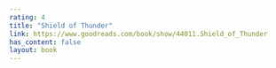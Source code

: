 ```yaml
---
rating: 4
title: "Shield of Thunder"
link: https://www.goodreads.com/book/show/44011.Shield_of_Thunder
has_content: false
layout: book
---
```

